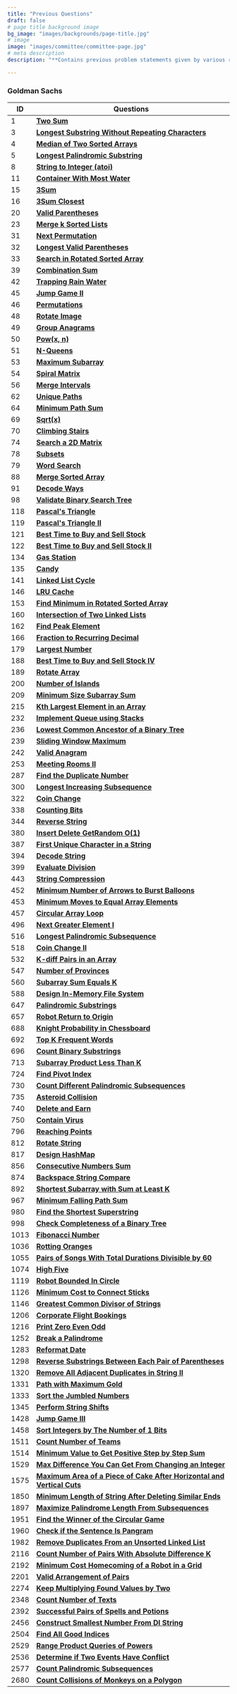 ```yaml
---
title: "Previous Questions"
draft: false
# page title background image
bg_image: "images/backgrounds/page-title.jpg"
# image
image: "images/committee/committee-page.jpg"
# meta description
description: "**Contains previous problem statements given by various recruitors during their selection process.**"

---
```

### Goldman Sachs

| ID   | Questions                                                                                                                                                                       |
|------|-----------------------------------------------------------------------------------------------------------------------------------------------------------------------------------------|
| 1    | **[Two Sum](https://leetcode.com/problems/two-sum/description/)**                                                                                                                       |
| 3    | **[Longest Substring Without Repeating Characters](https://leetcode.com/problems/longest-substring-without-repeating-characters/description/)**                                         |
| 4    | **[Median of Two Sorted Arrays](https://leetcode.com/problems/median-of-two-sorted-arrays/description/)**                                                                               |
| 5    | **[Longest Palindromic Substring](https://leetcode.com/problems/longest-palindromic-substring/description/)**                                                                           |
| 8    | **[String to Integer (atoi)](https://leetcode.com/problems/string-to-integer-atoi/description/)**                                                                                       |
| 11   | **[Container With Most Water](https://leetcode.com/problems/container-with-most-water/description/)**                                                                                   |
| 15   | **[3Sum](https://leetcode.com/problems/3sum/description/)**                                                                                                                             |
| 16   | **[3Sum Closest](https://leetcode.com/problems/3sum-closest/description/)**                                                                                                             |
| 20   | **[Valid Parentheses](https://leetcode.com/problems/valid-parentheses/description/)**                                                                                                   |
| 23   | **[Merge k Sorted Lists](https://leetcode.com/problems/merge-k-sorted-lists/description/)**                                                                                             |
| 31   | **[Next Permutation](https://leetcode.com/problems/next-permutation/description/)**                                                                                                     |
| 32   | **[Longest Valid Parentheses](https://leetcode.com/problems/longest-valid-parentheses/description/)**                                                                                   |
| 33   | **[Search in Rotated Sorted Array](https://leetcode.com/problems/search-in-rotated-sorted-array/description/)**                                                                         |
| 39   | **[Combination Sum](https://leetcode.com/problems/combination-sum/description/)**                                                                                                       |
| 42   | **[Trapping Rain Water](https://leetcode.com/problems/trapping-rain-water/description/)**                                                                                               |
| 45   | **[Jump Game II](https://leetcode.com/problems/jump-game-ii/description/)**                                                                                                             |
| 46   | **[Permutations](https://leetcode.com/problems/permutations/description/)**                                                                                                             |
| 48   | **[Rotate Image](https://leetcode.com/problems/rotate-image/description/)**                                                                                                             |
| 49   | **[Group Anagrams](https://leetcode.com/problems/group-anagrams/description/)**                                                                                                         |
| 50   | **[Pow(x, n)](https://leetcode.com/problems/powx-n/description/)**                                                                                                                      |
| 51   | **[N-Queens](https://leetcode.com/problems/n-queens/description/)**                                                                                                                     |
| 53   | **[Maximum Subarray](https://leetcode.com/problems/maximum-subarray/description/)**                                                                                                     |
| 54   | **[Spiral Matrix](https://leetcode.com/problems/spiral-matrix/description/)**                                                                                                           |
| 56   | **[Merge Intervals](https://leetcode.com/problems/merge-intervals/description/)**                                                                                                       |
| 62   | **[Unique Paths](https://leetcode.com/problems/unique-paths/description/)**                                                                                                             |
| 64   | **[Minimum Path Sum](https://leetcode.com/problems/minimum-path-sum/description/)**                                                                                                     |
| 69   | **[Sqrt(x)](https://leetcode.com/problems/sqrtx/description/)**                                                                                                                         |
| 70   | **[Climbing Stairs](https://leetcode.com/problems/climbing-stairs/description/)**                                                                                                       |
| 74   | **[Search a 2D Matrix](https://leetcode.com/problems/search-a-2d-matrix/description/)**                                                                                                 |
| 78   | **[Subsets](https://leetcode.com/problems/subsets/description/)**                                                                                                                       |
| 79   | **[Word Search](https://leetcode.com/problems/word-search/description/)**                                                                                                               |
| 88   | **[Merge Sorted Array](https://leetcode.com/problems/merge-sorted-array/description/)**                                                                                                 |
| 91   | **[Decode Ways](https://leetcode.com/problems/decode-ways/description/)**                                                                                                               |
| 98   | **[Validate Binary Search Tree](https://leetcode.com/problems/validate-binary-search-tree/description/)**                                                                               |
| 118  | **[Pascal's Triangle](https://leetcode.com/problems/pascals-triangle/description/)**                                                                                                    |
| 119  | **[Pascal's Triangle II](https://leetcode.com/problems/pascals-triangle-ii/description/)**                                                                                              |
| 121  | **[Best Time to Buy and Sell Stock](https://leetcode.com/problems/best-time-to-buy-and-sell-stock/description/)**                                                                       |
| 122  | **[Best Time to Buy and Sell Stock II](https://leetcode.com/problems/best-time-to-buy-and-sell-stock-ii/description/)**                                                                 |
| 134  | **[Gas Station](https://leetcode.com/problems/gas-station/description/)**                                                                                                               |
| 135  | **[Candy](https://leetcode.com/problems/candy/description/)**                                                                                                                           |
| 141  | **[Linked List Cycle](https://leetcode.com/problems/linked-list-cycle/description/)**                                                                                                   |
| 146  | **[LRU Cache](https://leetcode.com/problems/lru-cache/description/)**                                                                                                                   |
| 153  | **[Find Minimum in Rotated Sorted Array](https://leetcode.com/problems/find-minimum-in-rotated-sorted-array/description/)**                                                             |
| 160  | **[Intersection of Two Linked Lists](https://leetcode.com/problems/intersection-of-two-linked-lists/description/)**                                                                     |
| 162  | **[Find Peak Element](https://leetcode.com/problems/find-peak-element/description/)**                                                                                                   |
| 166  | **[Fraction to Recurring Decimal](https://leetcode.com/problems/fraction-to-recurring-decimal/description/)**                                                                           |
| 179  | **[Largest Number](https://leetcode.com/problems/largest-number/description/)**                                                                                                         |
| 188  | **[Best Time to Buy and Sell Stock IV](https://leetcode.com/problems/best-time-to-buy-and-sell-stock-iv/description/)**                                                                 |
| 189  | **[Rotate Array](https://leetcode.com/problems/rotate-array/description/)**                                                                                                             |
| 200  | **[Number of Islands](https://leetcode.com/problems/number-of-islands/description/)**                                                                                                   |
| 209  | **[Minimum Size Subarray Sum](https://leetcode.com/problems/minimum-size-subarray-sum/description/)**                                                                                   |
| 215  | **[Kth Largest Element in an Array](https://leetcode.com/problems/kth-largest-element-in-an-array/description/)**                                                                       |
| 232  | **[Implement Queue using Stacks](https://leetcode.com/problems/implement-queue-using-stacks/description/)**                                                                             |
| 236  | **[Lowest Common Ancestor of a Binary Tree](https://leetcode.com/problems/lowest-common-ancestor-of-a-binary-tree/description/)**                                                       |
| 239  | **[Sliding Window Maximum](https://leetcode.com/problems/sliding-window-maximum/description/)**                                                                                         |
| 242  | **[Valid Anagram](https://leetcode.com/problems/valid-anagram/description/)**                                                                                                           |
| 253  | **[Meeting Rooms II](https://leetcode.com/problems/meeting-rooms-ii/description/)**                                                                                                     |
| 287  | **[Find the Duplicate Number](https://leetcode.com/problems/find-the-duplicate-number/description/)**                                                                                   |
| 300  | **[Longest Increasing Subsequence](https://leetcode.com/problems/longest-increasing-subsequence/description/)**                                                                         |
| 322  | **[Coin Change](https://leetcode.com/problems/coin-change/description/)**                                                                                                               |
| 338  | **[Counting Bits](https://leetcode.com/problems/counting-bits/description/)**                                                                                                           |
| 344  | **[Reverse String](https://leetcode.com/problems/reverse-string/description/)**                                                                                                         |
| 380  | **[Insert Delete GetRandom O(1)](https://leetcode.com/problems/insert-delete-getrandom-o1/description/)**                                                                               |
| 387  | **[First Unique Character in a String](https://leetcode.com/problems/first-unique-character-in-a-string/description/)**                                                                 |
| 394  | **[Decode String](https://leetcode.com/problems/decode-string/description/)**                                                                                                           |
| 399  | **[Evaluate Division](https://leetcode.com/problems/evaluate-division/description/)**                                                                                                   |
| 443  | **[String Compression](https://leetcode.com/problems/string-compression/description/)**                                                                                                 |
| 452  | **[Minimum Number of Arrows to Burst Balloons](https://leetcode.com/problems/minimum-number-of-arrows-to-burst-balloons/description/)**                                                 |
| 453  | **[Minimum Moves to Equal Array Elements](https://leetcode.com/problems/minimum-moves-to-equal-array-elements/description/)**                                                           |
| 457  | **[Circular Array Loop](https://leetcode.com/problems/circular-array-loop/description/)**                                                                                               |
| 496  | **[Next Greater Element I](https://leetcode.com/problems/next-greater-element-i/description/)**                                                                                         |
| 516  | **[Longest Palindromic Subsequence](https://leetcode.com/problems/longest-palindromic-subsequence/description/)**                                                                       |
| 518  | **[Coin Change II](https://leetcode.com/problems/coin-change-ii/description/)**                                                                                                         |
| 532  | **[K-diff Pairs in an Array](https://leetcode.com/problems/k-diff-pairs-in-an-array/description/)**                                                                                     |
| 547  | **[Number of Provinces](https://leetcode.com/problems/number-of-provinces/description/)**                                                                                               |
| 560  | **[Subarray Sum Equals K](https://leetcode.com/problems/subarray-sum-equals-k/description/)**                                                                                           |
| 588  | **[Design In-Memory File System](https://leetcode.com/problems/design-in-memory-file-system/description/)**                                                                             |
| 647  | **[Palindromic Substrings](https://leetcode.com/problems/palindromic-substrings/description/)**                                                                                         |
| 657  | **[Robot Return to Origin](https://leetcode.com/problems/robot-return-to-origin/description/)**                                                                                         |
| 688  | **[Knight Probability in Chessboard](https://leetcode.com/problems/knight-probability-in-chessboard/description/)**                                                                     |
| 692  | **[Top K Frequent Words](https://leetcode.com/problems/top-k-frequent-words/description/)**                                                                                             |
| 696  | **[Count Binary Substrings](https://leetcode.com/problems/count-binary-substrings/description/)**                                                                                       |
| 713  | **[Subarray Product Less Than K](https://leetcode.com/problems/subarray-product-less-than-k/description/)**                                                                             |
| 724  | **[Find Pivot Index](https://leetcode.com/problems/find-pivot-index/description/)**                                                                                                     |
| 730  | **[Count Different Palindromic Subsequences](https://leetcode.com/problems/count-different-palindromic-subsequences/description/)**                                                     |
| 735  | **[Asteroid Collision](https://leetcode.com/problems/asteroid-collision/description/)**                                                                                                 |
| 740  | **[Delete and Earn](https://leetcode.com/problems/delete-and-earn/description/)**                                                                                                       |
| 750  | **[Contain Virus](https://leetcode.com/problems/contain-virus/description/)**                                                                                                           |
| 796  | **[Reaching Points](https://leetcode.com/problems/reaching-points/description/)**                                                                                                       |
| 812  | **[Rotate String](https://leetcode.com/problems/rotate-string/description/)**                                                                                                           |
| 817  | **[Design HashMap](https://leetcode.com/problems/design-hashmap/description/)**                                                                                                         |
| 856  | **[Consecutive Numbers Sum](https://leetcode.com/problems/consecutive-numbers-sum/description/)**                                                                                       |
| 874  | **[Backspace String Compare](https://leetcode.com/problems/backspace-string-compare/description/)**                                                                                     |
| 892  | **[Shortest Subarray with Sum at Least K](https://leetcode.com/problems/shortest-subarray-with-sum-at-least-k/description/)**                                                           |
| 967  | **[Minimum Falling Path Sum](https://leetcode.com/problems/minimum-falling-path-sum/description/)**                                                                                     |
| 980  | **[Find the Shortest Superstring](https://leetcode.com/problems/find-the-shortest-superstring/description/)**                                                                           |
| 998  | **[Check Completeness of a Binary Tree](https://leetcode.com/problems/check-completeness-of-a-binary-tree/description/)**                                                               |
| 1013 | **[Fibonacci Number](https://leetcode.com/problems/fibonacci-number/description/)**                                                                                                     |
| 1036 | **[Rotting Oranges](https://leetcode.com/problems/rotting-oranges/description/)**                                                                                                       |
| 1055 | **[Pairs of Songs With Total Durations Divisible by 60](https://leetcode.com/problems/pairs-of-songs-with-total-durations-divisible-by-60/description/)**                               |
| 1074 | **[High Five](https://leetcode.com/problems/high-five/description/)**                                                                                                                   |
| 1119 | **[Robot Bounded In Circle](https://leetcode.com/problems/robot-bounded-in-circle/description/)**                                                                                       |
| 1126 | **[Minimum Cost to Connect Sticks](https://leetcode.com/problems/minimum-cost-to-connect-sticks/description/)**                                                                         |
| 1146 | **[Greatest Common Divisor of Strings](https://leetcode.com/problems/greatest-common-divisor-of-strings/description/)**                                                                 |
| 1206 | **[Corporate Flight Bookings](https://leetcode.com/problems/corporate-flight-bookings/description/)**                                                                                   |
| 1216 | **[Print Zero Even Odd](https://leetcode.com/problems/print-zero-even-odd/description/)**                                                                                               |
| 1252 | **[Break a Palindrome](https://leetcode.com/problems/break-a-palindrome/description/)**                                                                                                 |
| 1283 | **[Reformat Date](https://leetcode.com/problems/reformat-date/description/)**                                                                                                           |
| 1298 | **[Reverse Substrings Between Each Pair of Parentheses](https://leetcode.com/problems/reverse-substrings-between-each-pair-of-parentheses/description/)**                               |
| 1320 | **[Remove All Adjacent Duplicates in String II](https://leetcode.com/problems/remove-all-adjacent-duplicates-in-string-ii/description/)**                                               |
| 1331 | **[Path with Maximum Gold](https://leetcode.com/problems/path-with-maximum-gold/description/)**                                                                                         |
| 1333 | **[Sort the Jumbled Numbers](https://leetcode.com/problems/sort-the-jumbled-numbers/description/)**                                                                                     |
| 1345 | **[Perform String Shifts](https://leetcode.com/problems/perform-string-shifts/description/)**                                                                                           |
| 1428 | **[Jump Game III](https://leetcode.com/problems/jump-game-iii/description/)**                                                                                                           |
| 1458 | **[Sort Integers by The Number of 1 Bits](https://leetcode.com/problems/sort-integers-by-the-number-of-1-bits/description/)**                                                           |
| 1511 | **[Count Number of Teams](https://leetcode.com/problems/count-number-of-teams/description/)**                                                                                           |
| 1514 | **[Minimum Value to Get Positive Step by Step Sum](https://leetcode.com/problems/minimum-value-to-get-positive-step-by-step-sum/description/)**                                         |
| 1529 | **[Max Difference You Can Get From Changing an Integer](https://leetcode.com/problems/max-difference-you-can-get-from-changing-an-integer/description/)**                               |
| 1575 | **[Maximum Area of a Piece of Cake After Horizontal and Vertical Cuts](https://leetcode.com/problems/maximum-area-of-a-piece-of-cake-after-horizontal-and-vertical-cuts/description/)** |
| 1850 | **[Minimum Length of String After Deleting Similar Ends](https://leetcode.com/problems/minimum-length-of-string-after-deleting-similar-ends/description/)**                             |
| 1897 | **[Maximize Palindrome Length From Subsequences](https://leetcode.com/problems/maximize-palindrome-length-from-subsequences/description/)**                                             |
| 1951 | **[Find the Winner of the Circular Game](https://leetcode.com/problems/find-the-winner-of-the-circular-game/description/)**                                                             |
| 1960 | **[Check if the Sentence Is Pangram](https://leetcode.com/problems/check-if-the-sentence-is-pangram/description/)**                                                                     |
| 1982 | **[Remove Duplicates From an Unsorted Linked List](https://leetcode.com/problems/remove-duplicates-from-an-unsorted-linked-list/description/)**                                         |
| 2116 | **[Count Number of Pairs With Absolute Difference K](https://leetcode.com/problems/count-number-of-pairs-with-absolute-difference-k/description/)**                                     |
| 2192 | **[Minimum Cost Homecoming of a Robot in a Grid](https://leetcode.com/problems/minimum-cost-homecoming-of-a-robot-in-a-grid/description/)**                                             |
| 2201 | **[Valid Arrangement of Pairs](https://leetcode.com/problems/valid-arrangement-of-pairs/description/)**                                                                                 |
| 2274 | **[Keep Multiplying Found Values by Two](https://leetcode.com/problems/keep-multiplying-found-values-by-two/description/)**                                                             |
| 2348 | **[Count Number of Texts](https://leetcode.com/problems/count-number-of-texts/description/)**                                                                                           |
| 2392 | **[Successful Pairs of Spells and Potions](https://leetcode.com/problems/successful-pairs-of-spells-and-potions/description/)**                                                         |
| 2456 | **[Construct Smallest Number From DI String](https://leetcode.com/problems/construct-smallest-number-from-di-string/description/)**                                                     |
| 2504 | **[Find All Good Indices](https://leetcode.com/problems/find-all-good-indices/description/)**                                                                                           |
| 2529 | **[Range Product Queries of Powers](https://leetcode.com/problems/range-product-queries-of-powers/description/)**                                                                       |
| 2536 | **[Determine if Two Events Have Conflict](https://leetcode.com/problems/determine-if-two-events-have-conflict/description/)**                                                           |
| 2577 | **[Count Palindromic Subsequences](https://leetcode.com/problems/count-palindromic-subsequences/description/)**                                                                         |
| 2680 | **[Count Collisions of Monkeys on a Polygon](https://leetcode.com/problems/count-collisions-of-monkeys-on-a-polygon/description/)**                                                     |